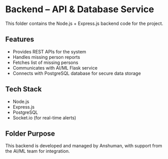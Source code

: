 # Backend – API & Database Service

This folder contains the Node.js + Express.js backend code for the project.

##  Features
- Provides REST APIs for the system
- Handles missing person reports
- Fetches list of missing persons
- Communicates with AI/ML Flask service
- Connects with PostgreSQL database for secure data storage

##  Tech Stack
- Node.js
- Express.js
- PostgreSQL
- Socket.io (for real-time alerts)

##  Folder Purpose
This backend is developed and managed by Anshuman, with support from the AI/ML team for integration.
